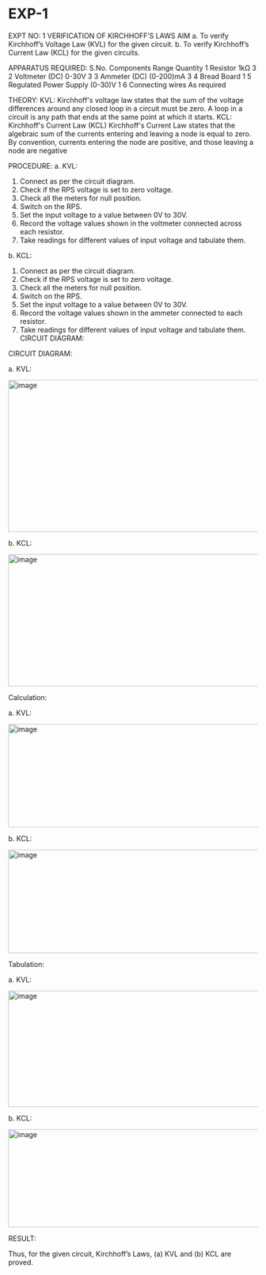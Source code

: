 # EXP-1
EXPT NO: 1	VERIFICATION OF KIRCHHOFF’S LAWS
AIM
a.   To verify Kirchhoff’s Voltage Law (KVL) for the given circuit. 
b.   To verify Kirchhoff’s Current Law (KCL) for the given circuits.

APPARATUS REQUIRED:
S.No.	Components	Range	Quantity
1	Resistor	1kΩ	3
2	Voltmeter (DC)	0-30V	3
3	Ammeter (DC)	(0-200)mA	3
4	Bread Board		1
5	Regulated Power Supply	(0-30)V	1
6	Connecting wires		As required

THEORY:
KVL: Kirchhoff's voltage law states that the sum of the voltage differences around any closed loop in a circuit must be zero. A loop in a circuit is any path that ends at the same point at which it starts.
KCL:
Kirchhoff's Current Law (KCL) Kirchhoff's Current Law states that the algebraic sum of the currents entering and leaving a node is equal to zero. By convention, currents entering the node are positive, and those leaving a node are negative


PROCEDURE:
a.   KVL:
1.   Connect as per the circuit diagram.
2.   Check if the RPS voltage is set to zero voltage.
3.   Check all the meters for null position.
4.   Switch on the RPS.
5.   Set the input voltage to a value between 0V to 30V.
6.   Record the voltage values shown in the voltmeter connected across each resistor.
7.   Take readings for different values of input voltage and tabulate them.


b.  KCL:
1.   Connect as per the circuit diagram.
2.   Check if the RPS voltage is set to zero voltage.
3.   Check all the meters for null position.
4.   Switch on the RPS.
5.   Set the input voltage to a value between 0V to 30V.
6.   Record the voltage values shown in the ammeter connected to each resistor.
7.   Take readings for different values of input voltage and tabulate them. 
CIRCUIT DIAGRAM:

CIRCUIT DIAGRAM:


a.   KVL:
 


<img width="624" height="307" alt="image" src="https://github.com/user-attachments/assets/9ef9532c-662a-41d8-bd9a-22e97ffdfc76" />


b.  KCL:
 

<img width="646" height="267" alt="image" src="https://github.com/user-attachments/assets/4e1fd900-d263-45de-9d01-442492c9ee31" />

Calculation:

a.   KVL:
 

<img width="580" height="209" alt="image" src="https://github.com/user-attachments/assets/f8e7142c-ef10-4aed-b5a1-33c57cf7487d" />


b.  KCL:

<img width="580" height="209" alt="image" src="https://github.com/user-attachments/assets/44f343b9-c262-4cf9-9e90-fa3d5230017e" />




Tabulation:

a.   KVL:
 

<img width="629" height="235" alt="image" src="https://github.com/user-attachments/assets/a5da1601-c027-43a6-9b4a-2031a8195ea7" />


b.  KCL:


<img width="572" height="198" alt="image" src="https://github.com/user-attachments/assets/79ccacfa-b58c-4e69-a588-f8de382e97e3" />


RESULT:

Thus, for the given circuit, Kirchhoff’s Laws, (a) KVL and (b) KCL are proved.
